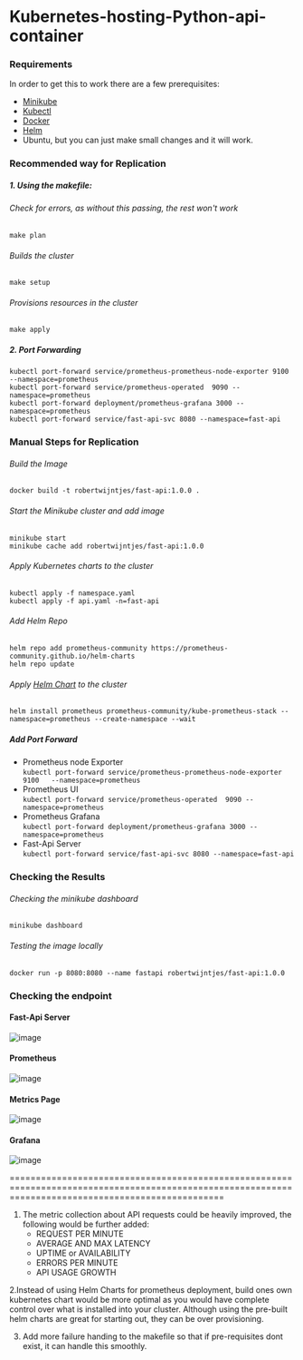 # Kubernetes-hosting-Python-api-container

### Requirements
In order to get this to work there are a few prerequisites:
* [Minikube](https://phoenixnap.com/kb/install-minikube-on-ubuntu)
* [Kubectl](https://kubernetes.io/docs/tasks/tools/install-kubectl-linux/)
* [Docker](https://docs.docker.com/engine/install/ubuntu/)
* [Helm](https://helm.sh/docs/intro/install/)
* Ubuntu, but you can just make small changes and it will work.


### Recommended way for Replication
##### 1. Using the makefile:
###### Check for errors, as without this passing, the rest won't work
```
make plan
```

###### Builds the cluster
```
make setup
```

###### Provisions resources in the cluster
```
make apply
```
##### 2. Port Forwarding
```
kubectl port-forward service/prometheus-prometheus-node-exporter 9100   --namespace=prometheus
kubectl port-forward service/prometheus-operated  9090 --namespace=prometheus
kubectl port-forward deployment/prometheus-grafana 3000 --namespace=prometheus
kubectl port-forward service/fast-api-svc 8080 --namespace=fast-api
```
### Manual Steps for Replication
###### Build the Image
```
docker build -t robertwijntjes/fast-api:1.0.0 .
```
###### Start the Minikube cluster and add image
```
minikube start 
minikube cache add robertwijntjes/fast-api:1.0.0
```

###### Apply Kubernetes charts to the cluster
```
kubectl apply -f namespace.yaml
kubectl apply -f api.yaml -n=fast-api
```
###### Add Helm Repo 
```
helm repo add prometheus-community https://prometheus-community.github.io/helm-charts
helm repo update
```
###### Apply [Helm Chart](https://github.com/prometheus-community/helm-charts/tree/main/charts/kube-prometheus-stack) to the cluster
```
helm install prometheus prometheus-community/kube-prometheus-stack --namespace=prometheus --create-namespace --wait
```

##### Add Port Forward
- Prometheus node Exporter      
`kubectl port-forward service/prometheus-prometheus-node-exporter 9100   --namespace=prometheus`        
- Prometheus UI    
`kubectl port-forward service/prometheus-operated  9090 --namespace=prometheus`  
- Prometheus Grafana   
`kubectl port-forward deployment/prometheus-grafana 3000 --namespace=prometheus`
- Fast-Api Server   
`kubectl port-forward service/fast-api-svc 8080 --namespace=fast-api`

### Checking the Results
###### Checking the minikube dashboard
```
minikube dashboard
```
###### Testing the image locally
```
docker run -p 8080:8080 --name fastapi robertwijntjes/fast-api:1.0.0
```

### Checking the endpoint
#### Fast-Api Server
![image](https://user-images.githubusercontent.com/15350162/156442467-13c449f7-f37a-43a5-be12-98c840522358.png)
#### Prometheus
![image](https://user-images.githubusercontent.com/15350162/156640290-6fe9dbd5-1db5-46ea-bf5f-796c783ad4c9.png)
#### Metrics Page
![image](https://user-images.githubusercontent.com/15350162/156640365-53b539b8-af03-49bc-bfc5-ecddf03e4b4d.png)
#### Grafana
![image](https://user-images.githubusercontent.com/15350162/156640391-6791e566-db67-4a90-a164-cda7a40b1a1d.png)

=====================================================================================================================================================
1. The metric collection about API requests could be heavily improved, the following would be further added:
    * REQUEST PER MINUTE
    * AVERAGE AND MAX LATENCY
    * UPTIME or AVAILABILITY
    * ERRORS PER MINUTE
    * API USAGE GROWTH
    
2.Instead of using Helm Charts for prometheus deployment, build ones own kubernetes chart would be more optimal as you would have complete control over what is installed into your cluster. Although using the pre-built helm charts are great for starting out, they can be over provisioning.

3. Add more failure handing to the makefile so that if pre-requisites dont exist, it can handle this smoothly.
